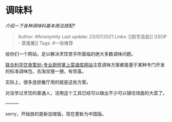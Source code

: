 # 调味料
*介绍一下各种调味料基本用法搭配?*

> Author: #Anonymity
Last update: *23/07/2021* 
Links: [[厨艺高低]] [[SOP - 蒸蛋羹]] 
Tags:  #一些推荐  

 
给你们一个网站，足以解决烹饪苦手所面临的绝大多数调味问题。

[联合利华饮食策划-专业厨师掌上菜谱库网站](https://link.zhihu.com/?target=https%3A//www.unileverfoodsolutions.com.cn)注意调味方案都是基于某种专门开发的标准调味包，去淘宝搜一搜，有惊喜。

实际上，很多连锁餐厅用的就是这些方案。

对没学过烹饪的普通人，活用这个工具已经可以做出不少可以镇住场面的大菜了。

———  


sorry，开始放的是新加坡版，现在更新为中国版。



